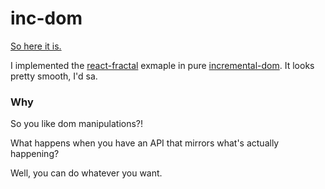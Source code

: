 # inc-dom
[So here it is.](c-dante.github.io/browser-base/inc-dom)

I implemented the [react-fractal](https://swizec.github.io/react-fractals/) exmaple in pure [incremental-dom](https://github.com/google/incremental-dom).
It looks pretty smooth, I'd sa.

### Why
So you like dom manipulations?!

What happens when you have an API that mirrors what's actually happening?

Well, you can do whatever you want.
